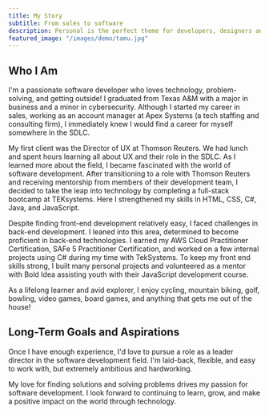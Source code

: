 ```yaml
---
title: My Story
subtitle: From sales to software
description: Personal is the perfect theme for developers, designers and other creatives.
featured_image: "/images/demo/tamu.jpg"
---
```


## Who I Am

I'm a passionate software developer who loves technology, problem-solving, and getting outside! I graduated from Texas A&M with a major in business and a minor in cybersecurity. Although I started my career in sales, working as an account manager at Apex Systems (a tech staffing and consulting firm), I immediately knew I would find a career for myself somewhere in the SDLC.

My first client was the Director of UX at Thomson Reuters. We had lunch and spent hours learning all about UX and their role in the SDLC. As I learned more about the field, I became fascinated with the world of software development. After transitioning to a role with Thomson Reuters and receiving mentorship from members of their development team, I decided to take the leap into technology by completing a full-stack bootcamp at TEKsystems. Here I strengthened my skills in HTML, CSS, C#, Java, and JavaScript.

Despite finding front-end development relatively easy, I faced challenges in back-end development. I leaned into this area, determined to become proficient in back-end technologies. I earned my AWS Cloud Practitioner Certification, SAFe 5 Practitioner Certification, and worked on a few internal projects using C# during my time with TekSystems. To keep my front end skills strong, I built many personal projects and volunteered as a mentor with Bold Idea assisting youth with their JavaScript development course.

As a lifelong learner and avid explorer, I enjoy cycling, mountain biking, golf, bowling, video games, board games, and anything that gets me out of the house!

## Long-Term Goals and Aspirations

Once I have enough experience, I'd love to pursue a role as a leader director in the software development field. I'm laid-back, flexible, and easy to work with, but extremely ambitious and hardworking.

My love for finding solutions and solving problems drives my passion for software development. I look forward to continuing to learn, grow, and make a positive impact on the world through technology.
